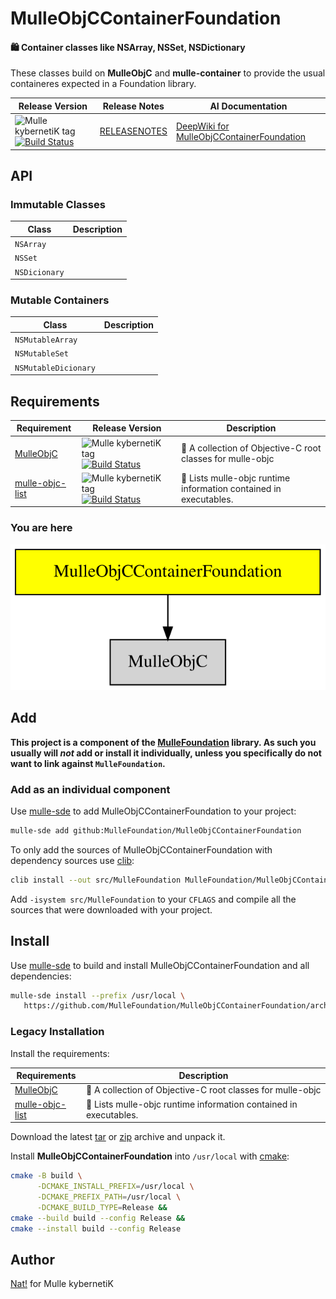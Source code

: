 # MulleObjCContainerFoundation

#### 🛍 Container classes like NSArray, NSSet, NSDictionary

These classes build on **MulleObjC** and **mulle-container** to provide the
usual containeres expected in a Foundation library.



| Release Version                                       | Release Notes  | AI Documentation
|-------------------------------------------------------|----------------|---------------
| ![Mulle kybernetiK tag](https://img.shields.io/github/tag/MulleFoundation/MulleObjCContainerFoundation.svg) [![Build Status](https://github.com/MulleFoundation/MulleObjCContainerFoundation/workflows/CI/badge.svg)](//github.com/MulleFoundation/MulleObjCContainerFoundation/actions) | [RELEASENOTES](RELEASENOTES.md) | [DeepWiki for MulleObjCContainerFoundation](https://deepwiki.com/MulleFoundation/MulleObjCContainerFoundation)


## API

### Immutable Classes

| Class         | Description
|---------------|----------------
|`NSArray`      |
|`NSSet`        |
|`NSDicionary`  |


### Mutable Containers

| Class                | Description
|----------------------|----------------
| `NSMutableArray`     |
| `NSMutableSet`       |
| `NSMutableDicionary` |






## Requirements

|   Requirement         | Release Version  | Description
|-----------------------|------------------|---------------
| [MulleObjC](https://github.com/mulle-objc/MulleObjC) | ![Mulle kybernetiK tag](https://img.shields.io/github/tag/mulle-objc/MulleObjC.svg) [![Build Status](https://github.com/mulle-objc/MulleObjC/workflows/CI/badge.svg?branch=release)](https://github.com/mulle-objc/MulleObjC/actions/workflows/mulle-sde-ci.yml) | 💎 A collection of Objective-C root classes for mulle-objc
| [mulle-objc-list](https://github.com/mulle-objc/mulle-objc-list) | ![Mulle kybernetiK tag](https://img.shields.io/github/tag/mulle-objc/mulle-objc-list.svg) [![Build Status](https://github.com/mulle-objc/mulle-objc-list/workflows/CI/badge.svg?branch=release)](https://github.com/mulle-objc/mulle-objc-list/actions/workflows/mulle-sde-ci.yml) | 📒 Lists mulle-objc runtime information contained in executables.

### You are here

![Overview](overview.dot.svg)

## Add

**This project is a component of the [MulleFoundation](//github.com/MulleFoundation/MulleFoundation) library.
As such you usually will *not* add or install it individually, unless you
specifically do not want to link against `MulleFoundation`.**


### Add as an individual component

Use [mulle-sde](//github.com/mulle-sde) to add MulleObjCContainerFoundation to your project:

``` sh
mulle-sde add github:MulleFoundation/MulleObjCContainerFoundation
```

To only add the sources of MulleObjCContainerFoundation with dependency
sources use [clib](https://github.com/clibs/clib):


``` sh
clib install --out src/MulleFoundation MulleFoundation/MulleObjCContainerFoundation
```

Add `-isystem src/MulleFoundation` to your `CFLAGS` and compile all the sources that were downloaded with your project.


## Install

Use [mulle-sde](//github.com/mulle-sde) to build and install MulleObjCContainerFoundation and all dependencies:

``` sh
mulle-sde install --prefix /usr/local \
   https://github.com/MulleFoundation/MulleObjCContainerFoundation/archive/latest.tar.gz
```

### Legacy Installation

Install the requirements:

| Requirements                                 | Description
|----------------------------------------------|-----------------------
| [MulleObjC](https://github.com/mulle-objc/MulleObjC)             | 💎 A collection of Objective-C root classes for mulle-objc
| [mulle-objc-list](https://github.com/mulle-objc/mulle-objc-list)             | 📒 Lists mulle-objc runtime information contained in executables.

Download the latest [tar](https://github.com/MulleFoundation/MulleObjCContainerFoundation/archive/refs/tags/latest.tar.gz) or [zip](https://github.com/MulleFoundation/MulleObjCContainerFoundation/archive/refs/tags/latest.zip) archive and unpack it.

Install **MulleObjCContainerFoundation** into `/usr/local` with [cmake](https://cmake.org):

``` sh
cmake -B build \
      -DCMAKE_INSTALL_PREFIX=/usr/local \
      -DCMAKE_PREFIX_PATH=/usr/local \
      -DCMAKE_BUILD_TYPE=Release &&
cmake --build build --config Release &&
cmake --install build --config Release
```

## Author

[Nat!](https://mulle-kybernetik.com/weblog) for Mulle kybernetiK  



